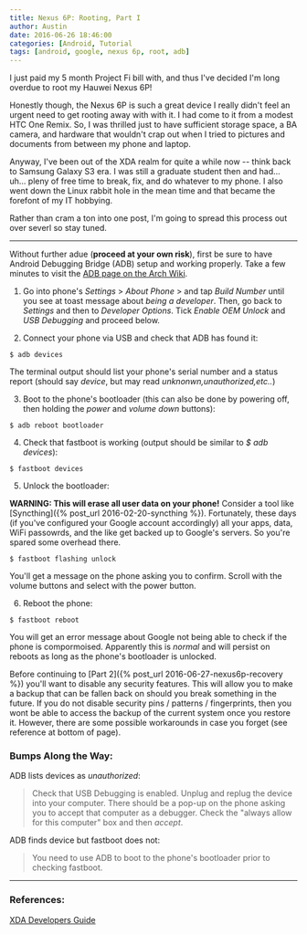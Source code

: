```yaml
---
title: Nexus 6P: Rooting, Part I
author: Austin
date: 2016-06-26 18:46:00
categories: [Android, Tutorial
tags: [android, google, nexus 6p, root, adb]
---
```


I just paid my 5 month Project Fi bill with, and thus I've decided I'm long overdue to root my Hauwei Nexus 6P!

Honestly though, the Nexus 6P is such a great device I really didn't feel an urgent need to get rooting away with with it.  I had come to it 
from a modest HTC One Remix.  So, I was thrilled just to have sufficient storage space, a BA camera, and hardware that wouldn't crap out when I 
tried to pictures and documents from between my phone and laptop.

Anyway, I've been out of the XDA realm for quite a while now -- think back to Samsung Galaxy S3 era.  I was still a graduate student then and 
had... uh... pleny of free time to break, fix, and do whatever to my phone.  I also went down the Linux rabbit hole in the mean time and that 
became the forefont of my IT hobbying.

Rather than cram a ton into one post, I'm going to spread this process out over severl so stay tuned.

-----

Without further adue (**proceed at your own risk**), first be sure to have Android Debugging Bridge (ADB) setup and working properly.  Take a few minutes to visit the [ADB page on the Arch Wiki](https://wiki.archlinux.org/index.php/android#Android_Debug_Bridge_.28ADB.29).

1) Go into phone's *Settings* > *About Phone* > and tap *Build Number* until you see at toast message about *being a developer*.  Then, go back 
to *Settings* and then to *Developer Options*.  Tick *Enable OEM Unlock* and *USB Debugging* and proceed below.

2) Connect your phone via USB and check that ADB has found it:

```$ adb devices```

The terminal output should list your phone's serial number and a status report (should say *device*, but may read *unknonwn,unauthorized,etc..*)

3) Boot to the phone's bootloader (this can also be done by powering off, then holding the *power* and *volume down* buttons):

```$ adb reboot bootloader```

4) Check that fastboot is working (output should be similar to *$ adb devices*):

```$ fastboot devices```

5) Unlock the bootloader:

**WARNING:  This will erase all user data on your phone!** 
Consider a tool like [Syncthing]({% post_url 2016-02-20-syncthing %}).  Fortunately, these days (if you've configured your Google account 
accordingly) all your apps, data, WiFi passowrds, and the like get backed up to Google's servers. So you're spared some overhead there.

```$ fastboot flashing unlock```

You'll get a message on the phone asking you to confirm.  Scroll with the volume buttons and select with the power button.

6) Reboot the phone:

```$ fastboot reboot```

You will get an error message about Google not being able to check if the phone is compormoised.  Apparently this is *normal* and will persist 
on reboots as long as the phone's bootloader is unlocked.

Before continuing to [Part 2]({% post_url 2016-06-27-nexus6p-recovery %}) you'll want to disable any security features.  This will allow you to make a backup that can be fallen back on should you break something in the future.  If you do not disable security pins / patterns / fingerprints, then you wont be able to access the backup of the current system once you restore it.  However, there are some possible workarounds in case you forget (see reference at bottom of page).

### Bumps Along the Way:

ADB lists devices as *unauthorized*:

> Check that USB Debugging is enabled.  Unplug and replug the device into your computer.  There should be a pop-up on the phone asking you to accept that computer as a debugger.  Check the "always allow for this computer" box and then *accept*.

ADB finds device but fastboot does not:

> You need to use ADB to boot to the phone's bootloader prior to checking fastboot.

-----

### References:

[XDA Developers Guide](http://forum.xda-developers.com/nexus-6p/general/guides-how-to-guides-beginners-t3206928)

